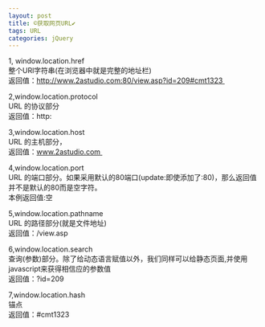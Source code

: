 ```yaml
---
layout: post
title: ©️获取网页URL✔︎
tags: URL
categories: jQuery
---
```




1, window.location.href   
整个URl字符串(在浏览器中就是完整的地址栏)   
返回值：http://www.2astudio.com:80/view.asp?id=209#cmt1323   
  
2,window.location.protocol   
URL 的协议部分   
返回值：http:   
  
3,window.location.host   
URL 的主机部分，   
返回值：www.2astudio.com   
  
4,window.location.port   
URL 的端口部分。如果采用默认的80端口(update:即使添加了:80)，那么返回值并不是默认的80而是空字符。   
本例返回值:空   
  
5,window.location.pathname   
URL 的路径部分(就是文件地址)   
返回值：/view.asp   
  
6,window.location.search   
查询(参数)部分。除了给动态语言赋值以外，我们同样可以给静态页面,并使用javascript来获得相信应的参数值   
返回值：?id=209   
  
7,window.location.hash   
锚点   
返回值：#cmt1323




